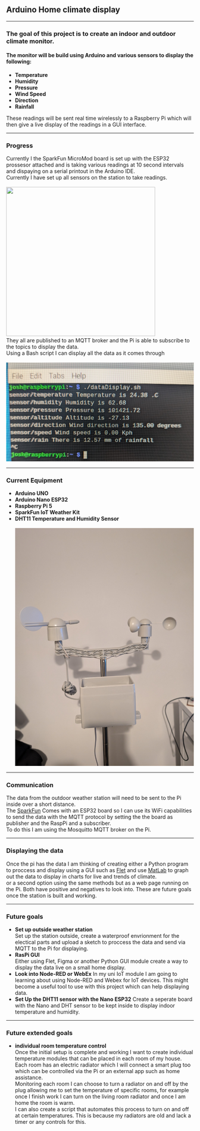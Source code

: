 ## Arduino Home climate display

---

### The goal of this project is to create an indoor and outdoor climate monitor.
#### The monitor will be build using Arduino and various sensors to display the following:

- **Temperature**
- **Humidity** 
- **Pressure** 
- **Wind Speed**
- **Direction**
- **Rainfall**


These readings will be sent real time wirelessly to a Raspberry Pi which will then give a live display of the readings in a GUI interface. 

---

### Progress

Currently I the SparkFun MicroMod board is set up with the ESP32 prossesor attached and is taking various readings at 10 second intervals and dispaying on a serial printout in the Arduino IDE. <br>Currently I have set up all sensors on the station to take readings.<br><br><img src="Images/Data_On_Serial.jpg" width="400" height="400"><br> They all are published to an MQTT broker and the Pi is able to subscribe to the topics to display the data.<br>Using a Bash script I can display all the data as it comes through<br><br><img src="Images/RasPi_Term_Display.jpg">

--- 

### Current Equipment 

- **Arduino UNO**
- **Arduino Nano ESP32**
- **Raspberry Pi 5**
- **SparkFun IoT Weather Kit**
- **DHT11 Temperature and Humidity Sensor**<br>
<br><img src="Images/Station.jpg"><br>
---

### Communication

The data from the outdoor weather station will need to be sent to the Pi inside over a short distance.<br> The [SparkFun](https://thepihut.com/products/sparkfun-arduino-iot-weather-station) Comes with an ESP32 board so I can use its WiFi capabilities to send the data with the MQTT protocol by setting the the board as publisher and the RaspPi and a subscriber.<br> To do this I am using the Mosquitto MQTT broker on the Pi. 

---

### Displaying the data 

Once the pi has the data I am thinking of creating either a Python program to proccess and display using a GUI such as [Flet](https://flet.dev/) and use [MatLab](https://uk.mathworks.com/products/matlab.html) to graph out the data to display in charts for live and trends of climate.<br> or a second option using the same methods but as a web page running on the Pi. Both have positive and negatives to look into. These are future goals once the station is built and working.


--- 

### Future goals

- **Set up outside weather station**<br>Set up the station outside, create a waterproof envrionment for the electical parts and upload a sketch to proccess the data and send via MQTT to the Pi for displaying.
- **RasPi GUI**<br>Either using Flet, Figma or another Python GUI module create a way to display the data live on a small home display.
- **Look into Node-RED or WebEx** In my uni IoT module I am going to learning about using Node-RED and Webex for IoT devices. This might become a useful tool to use with this project which can help displaying data.
- **Set Up the DHT11 sensor with the Nano ESP32** Create a seperate board with the Nano and DHT sensor to be kept inside to display indoor temperature and humidity.
---
### Future extended goals

- **individual room temperature control**<br> Once the initial setup is complete and working I want to create individual temperature modules that can be placed in each room of my house.<br> Each room has an electric radiator which I will connect a smart plug too which can be controlled via the Pi or an external app such as home assistance.<br> Monitoring each room I can choose to turn a radiator on and off by the plug allowing me to set the temperature of specific rooms, for example once I finish work I can turn on the living room radiator and once I am home the room is warm.<br> I can also create a script that automates this process to turn on and off at certain temperatures. This is because my radiators are old and lack a timer or any controls for this.
